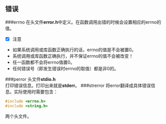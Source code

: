 错误
----
###errno
在头文件**error.h**中定义。在函数调用出错的时候会设置相应的errno的值。
- [x] 注意
* 如果系统调用或库函数正确执行的话，errno的值是不会被置0。
* 系统调用或库函数正确执行，并不保证errno的值不会被改变！
* 任一函数都不会将errno值置0。
* 任何错误号（即发生错误时errno的取值）都是非0的。

###perror
头文件**stdio.h**    
打印错误信息。打印出来就是**stderr**。
###strerror
将error翻译成具体错误信息。实际使用时需要包含：
```c
#include <errno.h>
#include <string.h>
```
两个头文件。